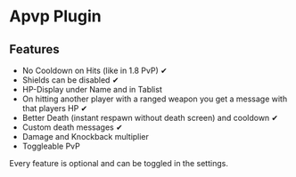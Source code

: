 # Apvp Plugin

## Features
- No Cooldown on Hits (like in 1.8 PvP) ✔
- Shields can be disabled ✔
- HP-Display under Name and in Tablist 
- On hitting another player with a ranged weapon you get a message with that players HP ✔
- Better Death (instant respawn without death screen) and cooldown ✔
- Custom death messages ✔
- Damage and Knockback multiplier
- Toggleable PvP

Every feature is optional and can be toggled in the settings.

